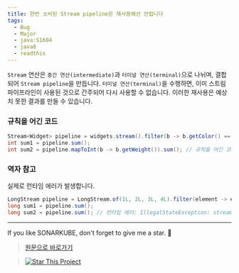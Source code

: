 ```yaml
---
title: 한번 소비된 Stream pipeline은 재사용해선 안됩니다
tags:
  - Bug
  - Major
  - java:S1604
  - java8
  - readthis
---
```


`Stream` 연산은 `중간 연산(intermediate)`과 `터미널 연산(terminal)`으로 나뉘며, 결합되어 `Stream pipeline`을 만듭니다.
`터미널 연산(terminal)`을 수행하면, 이미 스트림 파이프라인이 사용된 것으로 간주되어 다시 사용할 수 없습니다.
이러한 재사용은 예상치 못한 결과를 만들 수 있습니다.

### 규칙을 어긴 코드

```java
Stream<Widget> pipeline = widgets.stream().filter(b -> b.getColor() == RED);
int sum1 = pipeline.sum();
int sum2 = pipeline.mapToInt(b -> b.getWeight()).sum(); // 규칙을 어긴 코드
```

### 역자 참고

실제로 런타임 에러가 발생합니다.

```java
LongStream pipeline = LongStream.of(1L, 2L, 3L, 4L).filter(element -> element % 2 == 0);
long sum1 = pipeline.sum();
long sum2 = pipeline.sum(); // 런타임 에러: IllegalStateException: stream has already been operated upon or closed
```

---

If you like SONARKUBE, don't forget to give me a star. :star2:

> [원문으로 바로가기](https://rules.sonarsource.com/java/tag/java8/RSPEC-3959)

> [![Star This Project](https://img.shields.io/github/stars/kantabile/sonarkube.svg?label=Stars&style=social)](https://github.com/kantabile/sonarkube)
